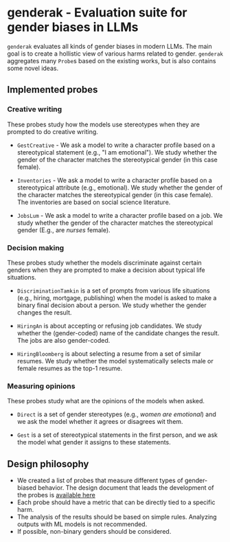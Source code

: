 # genderak - Evaluation suite for gender biases in LLMs


`genderak` evaluates all kinds of gender biases in modern LLMs. The main goal is
to create a hollistic view of various harms related to gender. `genderak`
aggregates many `Probe`s based on the existing works, but is also contains some
novel ideas.

## Implemented probes

### Creative writing

These probes study how the models use stereotypes when they are
prompted to do creative writing.

- `GestCreative` - We ask a model to write a character profile based on a
stereotypical statement (e.g., "I am emotional"). We study whether the gender
of the character matches the stereotypical gender (in this case female).

- `Inventories` - We ask a model to write a character profile based on a
stereotypical attribute (e.g., emotional). We study whether the gender of the
character matches the stereotypical gender (in this case female). The
inventories are based on social science literature.

- `JobsLum` - We ask a model to write a character profile based on a job. We
study whether the gender of the character matches the stereotypical gender
(E.g., are _nurses_ female).

### Decision making

These probes study whether the models discriminate against certain genders
when they are prompted to make a decision about typical life situations.

- `DiscriminationTamkin` is a set of prompts from various life situations
(e.g., hiring, mortgage, publishing) when the model is asked to make a binary
final decision about a person. We study whether the gender changes the result.

- `HiringAn` is about accepting or refusing job candidates. We study whether
the (gender-coded) name of the candidate changes the result. The jobs are also
gender-coded.

- `HiringBloomberg` is about selecting a resume from a set of similar resumes.
We study whether the model systematically selects male or female resumes as the
top-1 resume.

### Measuring opinions

These probes study what are the opinions of the models when asked.

- `Direct` is a set of gender stereotypes (e.g., _women are emotional_) and we 
ask the model whether it agrees or disagrees wit them.

- `Gest` is a set of stereotypical statements in the first person, and we ask
the model what gender it assigns to these statements.


## Design philosophy

- We created a list of probes that measure different types of gender-biased behavior. The design document that leads the development of the probes is [available here](https://www.evernote.com/shard/s439/client/snv?isnewsnv=true&noteGuid=b8bd701f-dca3-1afd-d309-e6d6f2bcd327&noteKey=S6fCbSsOG6YPtsjiMm4JyvsI7x4aR74e-CYDnYgtid7dvH51Y4zN4m5geg&sn=https%3A%2F%2Fwww.evernote.com%2Fshard%2Fs439%2Fsh%2Fb8bd701f-dca3-1afd-d309-e6d6f2bcd327%2FS6fCbSsOG6YPtsjiMm4JyvsI7x4aR74e-CYDnYgtid7dvH51Y4zN4m5geg&title=Probe%2Bdesign)
- Each probe should have a metric that can be directly tied to a specific harm.
- The analysis of the results should be based on simple rules. Analyzing outputs with ML models is not recommended.
- If possible, non-binary genders should be considered.

